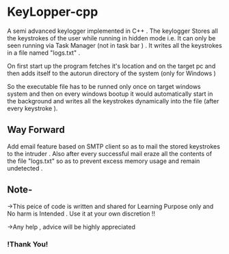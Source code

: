# KeyLopper-cpp
 A semi advanced keylogger implemented in C++ .
 The keylogger Stores all the keystrokes of the user while running in hidden mode i.e. It can only be seen running via Task Manager (not in task bar ) . It writes all the keystrokes in a file named "logs.txt"  . 

On first start up the program fetches it's  location and on the target pc and then adds itself to the autorun directory of the system (only for Windows )

 So the executable file has to be runned only once on target windows system and then on every windows bootup  it would automatically start in the background and writes all the keystrokes dynamically into the file (after every keystroke ).
 
 ## Way Forward
Add email feature based on SMTP client so as to mail the stored keystrokes to the intruder .
Also after every successful mail eraze all the contents of the file "logs.txt" so as to prevent excess memory usage and remain undetected .

## Note-
->This peice of code is written and shared for Learning Purpose only and No harm is Intended . Use it at your own discretion !!

->Any help , advice will be highly appreciated 
### !Thank You!

